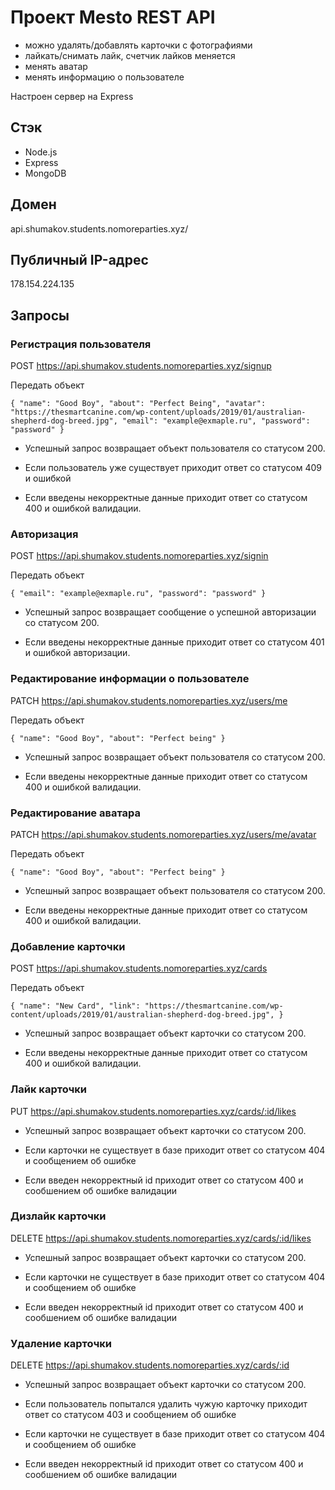 # Проект Mesto REST API
 * можно удалять/добавлять карточки с фотографиями
 * лайкать/снимать лайк, счетчик лайков меняется
 * менять аватар
 * менять информацию о пользователе
 
Настроен сервер на Express
  
## Cтэк
* Node.js
* Express
* MongoDB

## Домен
api.shumakov.students.nomoreparties.xyz/

## Публичный IP-адрес
178.154.224.135

## Запросы

### Регистрация пользователя

POST https://api.shumakov.students.nomoreparties.xyz/signup

Передать объект

`{
  "name": "Good Boy",
  "about": "Perfect Being",
  "avatar": "https://thesmartcanine.com/wp-content/uploads/2019/01/australian-shepherd-dog-breed.jpg",
   "email": "example@exmaple.ru",
   "password": "password"
}`

* Успешный запрос возвращает объект пользователя со статусом 200.

* Если пользователь уже существует приходит ответ со статусом 409 и ошибкой

* Если введены некорректные данные приходит ответ со статусом 400 и ошибкой валидации.

### Авторизация

POST https://api.shumakov.students.nomoreparties.xyz/signin

Передать объект

`{
   "email": "example@exmaple.ru",
   "password": "password"
}`

* Успешный запрос возвращает сообщение о успешной авторизации со статусом 200.

* Если введены некорректные данные приходит ответ со статусом 401 и ошибкой авторизации.


### Редактирование информации о пользователе

PATCH https://api.shumakov.students.nomoreparties.xyz/users/me

Передать объект

`{
   "name": "Good Boy",
   "about": "Perfect being"
}`

* Успешный запрос возвращает объект пользователя со статусом 200.

* Если введены некорректные данные приходит ответ со статусом 400 и ошибкой валидации.

### Редактирование аватара

PATCH https://api.shumakov.students.nomoreparties.xyz/users/me/avatar

Передать объект

`{
   "name": "Good Boy",
   "about": "Perfect being"
}`

* Успешный запрос возвращает объект пользователя со статусом 200.

* Если введены некорректные данные приходит ответ со статусом 400 и ошибкой валидации.

### Добавление карточки

POST https://api.shumakov.students.nomoreparties.xyz/cards

Передать объект

`{
   "name": "New Card",
   "link": "https://thesmartcanine.com/wp-content/uploads/2019/01/australian-shepherd-dog-breed.jpg",
}`

* Успешный запрос возвращает объект карточки со статусом 200.

* Если введены некорректные данные приходит ответ со статусом 400 и ошибкой валидации.

### Лайк карточки

PUT https://api.shumakov.students.nomoreparties.xyz/cards/:id/likes

* Успешный запрос возвращает объект карточки со статусом 200.

* Если карточки не существует в базе приходит ответ со статусом 404 и сообщением об ошибке
 
* Если введен некорректный id приходит ответ со статусом 400 и сообшением об ошибке валидации

### Дизлайк карточки

DELETE https://api.shumakov.students.nomoreparties.xyz/cards/:id/likes

* Успешный запрос возвращает объект карточки со статусом 200.

* Если карточки не существует в базе приходит ответ со статусом 404 и сообщением об ошибке
 
* Если введен некорректный id приходит ответ со статусом 400 и сообшением об ошибке валидации


### Удаление карточки

DELETE https://api.shumakov.students.nomoreparties.xyz/cards/:id

* Успешный запрос возвращает объект карточки со статусом 200.

* Если пользователь попытался удалить чужую карточку приходит ответ со статусом 403 и сообщением об ошибке

* Если карточки не существует в базе приходит ответ со статусом 404 и сообщением об ошибке
 
* Если введен некорректный id приходит ответ со статусом 400 и сообшением об ошибке валидации




